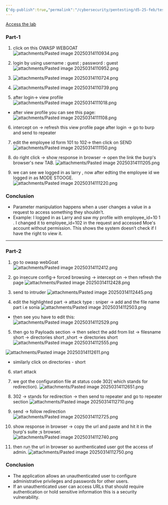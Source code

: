 ```yaml
---
{"dg-publish":true,"permalink":"/cybersecurity/pentesting/d5-25-feb/test-for-missing-function-level-access-control/"}
---
```


[Access the lab](https://portswigger.net/support/using-burp-to-test-for-missingfunction-level-access-control)

### **Part-1**
1. click on this OWASP WEBGOAT
![attachments/Pasted image 20250314110934.png](/img/user/Cybersecurity/Pentesting/D5_25%20Feb/attachments/Pasted%20image%2020250314110934.png)

2) login by using username : guest ; password : guest
![attachments/Pasted image 20250314110952.png](/img/user/Cybersecurity/Pentesting/D5_25%20Feb/attachments/Pasted%20image%2020250314110952.png)

3) ![attachments/Pasted image 20250314110724.png](/img/user/Cybersecurity/Pentesting/D5_25%20Feb/attachments/Pasted%20image%2020250314110724.png)
4) ![attachments/Pasted image 20250314110739.png](/img/user/Cybersecurity/Pentesting/D5_25%20Feb/attachments/Pasted%20image%2020250314110739.png)
5) after login-> view profile
![attachments/Pasted image 20250314111018.png](/img/user/Cybersecurity/Pentesting/D5_25%20Feb/attachments/Pasted%20image%2020250314111018.png)

- after view profile you can see this page:
![attachments/Pasted image 20250314111108.png](/img/user/Cybersecurity/Pentesting/D5_25%20Feb/attachments/Pasted%20image%2020250314111108.png)

6) intercept on -> refresh this view profile page after login → go to burp and send to repeater

7) edit the employee id form 101 to 102→ then click on SEND
![attachments/Pasted image 20250314111150.png](/img/user/Cybersecurity/Pentesting/D5_25%20Feb/attachments/Pasted%20image%2020250314111150.png)

8) do right click → show response in browser → open the link the burp's browser's new TAB.
![attachments/Pasted image 20250314111205.png](/img/user/Cybersecurity/Pentesting/D5_25%20Feb/attachments/Pasted%20image%2020250314111205.png)

9) we can see we logged in as larry , now after edting the employee id we logged in as MODE STOOGE.
![attachments/Pasted image 20250314111220.png](/img/user/Cybersecurity/Pentesting/D5_25%20Feb/attachments/Pasted%20image%2020250314111220.png)

### **Conclusion**
- Parameter manipulation happens when a user changes a value in a request to access something they shouldn’t.
- Example: I logged in as Larry and saw my profile with employee_id=10 1 . I changed it to employee_id=102 in the request and accessed Moe's account without permission. This shows the system doesn’t check if I have the right to view it.

----

### **Part-2**

1. go to owasp webGoat
![attachments/Pasted image 20250314112412.png](/img/user/Cybersecurity/Pentesting/D5_25%20Feb/attachments/Pasted%20image%2020250314112412.png)

2. go insecure config→ forced browsing → intercept on → then refresh the page
![attachments/Pasted image 20250314112428.png](/img/user/Cybersecurity/Pentesting/D5_25%20Feb/attachments/Pasted%20image%2020250314112428.png)

3. send to intruder
![attachments/Pasted image 20250314112445.png](/img/user/Cybersecurity/Pentesting/D5_25%20Feb/attachments/Pasted%20image%2020250314112445.png)

4. edit the highlighted part → attack type : sniper → add and the file name part i.e sonia
![attachments/Pasted image 20250314112503.png](/img/user/Cybersecurity/Pentesting/D5_25%20Feb/attachments/Pasted%20image%2020250314112503.png)
- then see you have to edit this:
![attachments/Pasted image 20250314112529.png](/img/user/Cybersecurity/Pentesting/D5_25%20Feb/attachments/Pasted%20image%2020250314112529.png)

5. then go to Payloads section → then select the add from list → filesname short → directories short ,short → directories short
![attachments/Pasted image 20250314112555.png](/img/user/Cybersecurity/Pentesting/D5_25%20Feb/attachments/Pasted%20image%2020250314112555.png)

![attachments/Pasted image 20250314112611.png](/img/user/Cybersecurity/Pentesting/D5_25%20Feb/attachments/Pasted%20image%2020250314112611.png)

- similarly click on directories - short

6. start attack

7. we got the configuration file at status code 302( which stands for redirection).
![attachments/Pasted image 20250314112651.png](/img/user/Cybersecurity/Pentesting/D5_25%20Feb/attachments/Pasted%20image%2020250314112651.png)

8. 302 → stands for redirection → then send to repeater and go to repeater section
![attachments/Pasted image 20250314112710.png](/img/user/Cybersecurity/Pentesting/D5_25%20Feb/attachments/Pasted%20image%2020250314112710.png)

9. send → follow redirection
![attachments/Pasted image 20250314112725.png](/img/user/Cybersecurity/Pentesting/D5_25%20Feb/attachments/Pasted%20image%2020250314112725.png)

10. show response in browser → copy the url and paste and hit it in the burp's suite ;s browser.
![attachments/Pasted image 20250314112740.png](/img/user/Cybersecurity/Pentesting/D5_25%20Feb/attachments/Pasted%20image%2020250314112740.png)

11. then run the url in browser so aunthenticated user got the access of admin.
![attachments/Pasted image 20250314112750.png](/img/user/Cybersecurity/Pentesting/D5_25%20Feb/attachments/Pasted%20image%2020250314112750.png)

### **Conclusion**
- The application allows an unauthenticated user to configure administrative privileges and passwords for other users.
- If an unauthenticated user can access URLs that should require authentication or hold sensitive information this is a security vulnerability.
